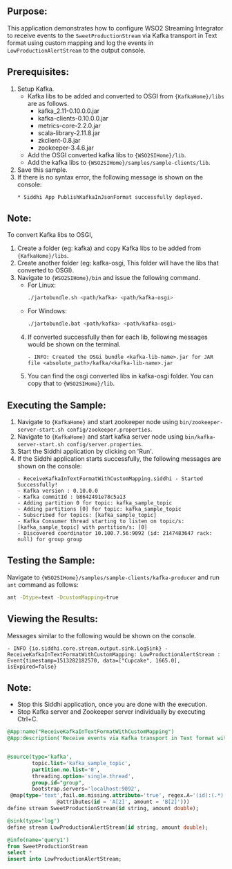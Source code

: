 ## Purpose:
This application demonstrates how to configure WSO2 Streaming Integrator to receive events to the `SweetProductionStream` via Kafka transport in Text format using custom mapping and log the events in `LowProductionAlertStream` to the output console.

## Prerequisites:
1) Setup Kafka.
	* Kafka libs to be added and converted to OSGI from `{KafkaHome}/libs` are as follows.
		* kafka_2.11-0.10.0.0.jar
		* kafka-clients-0.10.0.0.jar
		* metrics-core-2.2.0.jar
		* scala-library-2.11.8.jar
		* zkclient-0.8.jar
		* zookeeper-3.4.6.jar
	*  Add the OSGI converted kafka libs to `{WSO2SIHome}/lib`.
	*  Add the kafka libs to `{WSO2SIHome}/samples/sample-clients/lib`.
2) Save this sample.
3) If there is no syntax error, the following message is shown on the console:
	```
	* Siddhi App PublishKafkaInJsonFormat successfully deployed.
	```

## Note:
To convert Kafka libs to OSGI,
1) Create a folder (eg: kafka) and copy Kafka libs to be added from `{KafkaHome}/libs`.
2) Create another folder (eg: kafka-osgi, This folder will have the libs that converted to OSGI).
3) Navigate to `{WSO2SIHome}/bin` and issue the following command.
	- For Linux:
		```bash
		./jartobundle.sh <path/kafka> <path/kafka-osgi>
		```
	- For Windows:
		```bash
		./jartobundle.bat <path/kafka> <path/kafka-osgi>
		```
	4) If converted successfully then for each lib, following messages would be shown on the terminal.
		```
	   	- INFO: Created the OSGi bundle <kafka-lib-name>.jar for JAR file <absolute_path>/kafka/<kafka-lib-name>.jar
		```
	5) You can find the osgi converted libs in kafka-osgi folder. You can copy that to `{WSO2SIHome}/lib`.

## Executing the Sample:
1) Navigate to `{KafkaHome}` and start zookeeper node using `bin/zookeeper-server-start.sh config/zookeeper.properties`.
2) Navigate to `{KafkaHome}` and start kafka server node using `bin/kafka-server-start.sh config/server.properties`.
3) Start the Siddhi application by clicking on 'Run'.
4) If the Siddhi application starts successfully, the following messages are shown on the console:
	```
	- ReceiveKafkaInTextFormatWithCustomMapping.siddhi - Started Successfully!
	- Kafka version : 0.10.0.0
	- Kafka commitId : b8642491e78c5a13
	- Adding partition 0 for topic: kafka_sample_topic
	- Adding partitions [0] for topic: kafka_sample_topic
	- Subscribed for topics: [kafka_sample_topic]
	- Kafka Consumer thread starting to listen on topic/s: [kafka_sample_topic] with partition/s: [0]
	- Discovered coordinator 10.100.7.56:9092 (id: 2147483647 rack: null) for group group
	```

## Testing the Sample:
Navigate to `{WSO2SIHome}/samples/sample-clients/kafka-producer` and run `ant` command as follows:
```bash
ant -Dtype=text -DcustomMapping=true
```

## Viewing the Results:
Messages similar to the following would be shown on the console.
```
- INFO {io.siddhi.core.stream.output.sink.LogSink} - ReceiveKafkaInTextFormatWithCustomMapping: LowProductionAlertStream : Event{timestamp=1513282182570, data=["Cupcake", 1665.0], isExpired=false}
```

## Note:
* Stop this Siddhi application, once you are done with the execution.
* Stop Kafka server and Zookeeper server individually by executing Ctrl+C.

```sql
@App:name("ReceiveKafkaInTextFormatWithCustomMapping")
@App:description('Receive events via Kafka transport in Text format with custom mapping and view the output on the console')


@source(type='kafka',
        topic.list='kafka_sample_topic',
        partition.no.list='0',
        threading.option='single.thread',
        group.id="group",
        bootstrap.servers='localhost:9092',
 @map(type='text',fail.on.missing.attribute='true', regex.A='(id):(.*)', regex.B='(amount):([-.0-9]+)',
                @attributes(id = 'A[2]', amount = 'B[2]')))
define stream SweetProductionStream(id string, amount double);

@sink(type='log')
define stream LowProductionAlertStream(id string, amount double);

@info(name='query1')
from SweetProductionStream
select *
insert into LowProductionAlertStream;
```